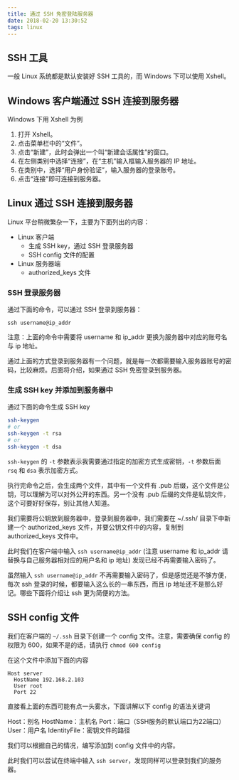 ```yaml
---
title: 通过 SSH 免密登陆服务器
date: 2018-02-20 13:30:52
tags: linux
---
```


## SSH 工具

一般 Linux 系统都是默认安装好 SSH 工具的，而 Windows 下可以使用 Xshell。

## Windows 客户端通过 SSH 连接到服务器

Windows 下用 Xshell 为例

1. 打开 Xshell。
1. 点击菜单栏中的“文件”。
1. 点击“新建”，此时会弹出一个叫“新建会话属性”的窗口。
1. 在左侧类别中选择“连接”，在“主机”输入框输入服务器的 IP 地址。
1. 在类别中，选择“用户身份验证”，输入服务器的登录账号。
1. 点击“连接”即可连接到服务器。

## Linux 通过 SSH 连接到服务器

Linux 平台稍微繁杂一下，主要为下面列出的内容：

- Linux 客户端
  - 生成 SSH key，通过 SSH 登录服务器
  - SSH config 文件的配置
- Linux 服务器端
  - authorized_keys 文件

### SSH 登录服务器

通过下面的命令，可以通过 SSH 登录到服务器：

```ssh
ssh username@ip_addr
```

注意：上面的命令中需要将 username 和 ip_addr 更换为服务器中对应的账号名与 ip 地址。

通过上面的方式登录到服务器有一个问题，就是每一次都需要输入服务器账号的密码，比较麻烦。后面将介绍，如果通过 SSH 免密登录到服务器。

### 生成 SSH key 并添加到服务器中

通过下面的命令生成 SSH key

```bash
ssh-keygen
# or
ssh-keygen -t rsa
# or
ssh-keygen -t dsa
```

`ssh-keygen` 的 `-t` 参数表示我需要通过指定的加密方式生成密钥，`-t` 参数后面 `rsq` 和 `dsa` 表示加密方式。

执行完命令之后，会生成两个文件，其中有一个文件有 .pub 后缀，这个文件是公钥，可以理解为可以对外公开的东西。另一个没有 .pub 后缀的文件是私钥文件，这个可要好好保存，别让其他人知道。

我们需要将公钥放到服务器中，登录到服务器中，我们需要在 ~/.ssh/ 目录下中新建一个 authorized_keys 文件，并要公钥文件中的内容，复制到 authorized_keys 文件中。

此时我们在客户端中输入 `ssh username@ip_addr` (注意 username 和 ip_addr 请替换与自己服务器相对应的用户名和 ip 地址) 发现已经不再需要输入密码了。

虽然输入 `ssh username@ip_addr` 不再需要输入密码了，但是感觉还是不够方便，每次 ssh 登录的时候，都要输入这么长的一串东西，而且 ip 地址还不是那么好记。哪些下面将介绍让 ssh 更为简便的方法。

## SSH config 文件

我们在客户端的 `~/.ssh` 目录下创建一个 config 文件。注意，需要确保 config 的权限为 600，如果不是的话，请执行 `chmod 600 config`

在这个文件中添加下面的内容

```
Host server
  HostName 192.168.2.103
  User root
  Port 22
```

直接看上面的东西可能有点一头雾水，下面讲解以下 config 的语法关键词

Host：别名
HostName：主机名
Port：端口（SSH服务的默认端口为22端口）
User：用户名
IdentityFile：密钥文件的路径

我们可以根据自己的情况，编写添加到 config 文件中的内容。

此时我们可以尝试在终端中输入 `ssh server`，发现同样可以登录到我们的服务器。
